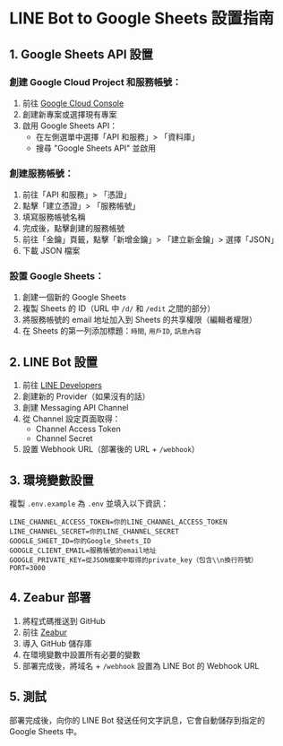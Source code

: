 # LINE Bot to Google Sheets 設置指南

## 1. Google Sheets API 設置

### 創建 Google Cloud Project 和服務帳號：

1. 前往 [Google Cloud Console](https://console.cloud.google.com/)
2. 創建新專案或選擇現有專案
3. 啟用 Google Sheets API：
   - 在左側選單中選擇「API 和服務」> 「資料庫」
   - 搜尋 "Google Sheets API" 並啟用

### 創建服務帳號：

1. 前往「API 和服務」> 「憑證」
2. 點擊「建立憑證」> 「服務帳號」
3. 填寫服務帳號名稱
4. 完成後，點擊創建的服務帳號
5. 前往「金鑰」頁籤，點擊「新增金鑰」> 「建立新金鑰」> 選擇「JSON」
6. 下載 JSON 檔案

### 設置 Google Sheets：

1. 創建一個新的 Google Sheets
2. 複製 Sheets 的 ID（URL 中 `/d/` 和 `/edit` 之間的部分）
3. 將服務帳號的 email 地址加入到 Sheets 的共享權限（編輯者權限）
4. 在 Sheets 的第一列添加標題：`時間`, `用戶ID`, `訊息內容`

## 2. LINE Bot 設置

1. 前往 [LINE Developers](https://developers.line.biz/)
2. 創建新的 Provider（如果沒有的話）
3. 創建 Messaging API Channel
4. 從 Channel 設定頁面取得：
   - Channel Access Token
   - Channel Secret
5. 設置 Webhook URL（部署後的 URL + `/webhook`）

## 3. 環境變數設置

複製 `.env.example` 為 `.env` 並填入以下資訊：

```env
LINE_CHANNEL_ACCESS_TOKEN=你的LINE_CHANNEL_ACCESS_TOKEN
LINE_CHANNEL_SECRET=你的LINE_CHANNEL_SECRET
GOOGLE_SHEET_ID=你的Google_Sheets_ID
GOOGLE_CLIENT_EMAIL=服務帳號的email地址
GOOGLE_PRIVATE_KEY=從JSON檔案中取得的private_key（包含\\n換行符號）
PORT=3000
```

## 4. Zeabur 部署

1. 將程式碼推送到 GitHub
2. 前往 [Zeabur](https://zeabur.com/)
3. 導入 GitHub 儲存庫
4. 在環境變數中設置所有必要的變數
5. 部署完成後，將域名 + `/webhook` 設置為 LINE Bot 的 Webhook URL

## 5. 測試

部署完成後，向你的 LINE Bot 發送任何文字訊息，它會自動儲存到指定的 Google Sheets 中。